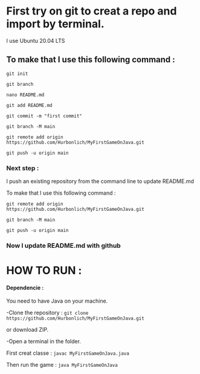 # First try on git to creat a repo and import by terminal.

I use Ubuntu 20.04 LTS

## To make that I use this following command : 
```
git init
```
```
git branch
```
```
nano README.md
```
```
git add README.md
```
```
git commit -m "first commit"
```
```
git branch -M main
```
```
git remote add origin https://github.com/Hurbonlich/MyFirstGameOnJava.git
```
```
git push -u origin main 
```

### Next step : 

I push an existing repository from the command line to update README.md

To make that I use this following command : 
```
git remote add origin https://github.com/Hurbonlich/MyFirstGameOnJava.git
```
```
git branch -M main
```
```
git push -u origin main
```

### Now I update README.md with github



# HOW TO RUN : 
#### Dependencie : 
You need to have Java on your machine.


-Clone the repository : ```git clone https://github.com/Hurbonlich/MyFirstGameOnJava.git```

or download ZIP.

-Open a terminal in the folder.

First creat classe : ```javac MyFirstGameOnJava.java```

Then run the game : ```java MyFirstGameOnJava```




